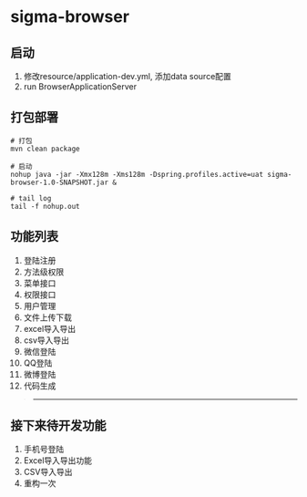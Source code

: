 # sigma-browser

## 启动

1. 修改resource/application-dev.yml, 添加data source配置
2. run BrowserApplicationServer

## 打包部署

```shell
# 打包
mvn clean package

# 启动
nohup java -jar -Xmx128m -Xms128m -Dspring.profiles.active=uat sigma-browser-1.0-SNAPSHOT.jar &

# tail log
tail -f nohup.out
```

## 功能列表

1. 登陆注册
2. 方法级权限
3. 菜单接口
4. 权限接口
5. 用户管理
6. 文件上传下载
7. excel导入导出
8. csv导入导出
9. 微信登陆
10. QQ登陆
11. 微博登陆
12. 代码生成

> ------

## 接下来待开发功能

1. 手机号登陆
2. Excel导入导出功能
3. CSV导入导出
4. 重构一次

